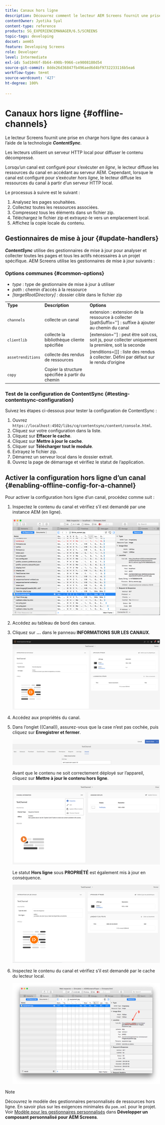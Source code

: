 ```yaml
---
title: Canaux hors ligne
description: Découvrez comment le lecteur AEM Screens fournit une prise en charge hors ligne des canaux à l’aide de la technologie ContentSync.
contentOwner: Jyotika Syal
content-type: reference
products: SG_EXPERIENCEMANAGER/6.5/SCREENS
topic-tags: developing
docset: aem65
feature: Developing Screens
role: Developer
level: Intermediate
exl-id: 5ad1046f-8b64-490b-9966-ce9008180d54
source-git-commit: 8dde26d36847fb496aed6d4bf9732233116b5ea6
workflow-type: tm+mt
source-wordcount: '427'
ht-degree: 100%

---
```


# Canaux hors ligne {#offline-channels}

Le lecteur Screens fournit une prise en charge hors ligne des canaux à l’aide de la technologie ***ContentSync***.

Les lecteurs utilisent un serveur HTTP local pour diffuser le contenu décompressé.

Lorsqu’un canal est configuré pour s’exécuter *en ligne*, le lecteur diffuse les ressources du canal en accédant au serveur AEM. Cependant, lorsque le canal est configuré pour s’exécuter *hors ligne*, le lecteur diffuse les ressources du canal à partir d’un serveur HTTP local.

Le processus à suivre est le suivant :

1. Analysez les pages souhaitées.
1. Collectez toutes les ressources associées.
1. Compressez tous les éléments dans un fichier zip.
1. Téléchargez le fichier zip et extrayez-le vers un emplacement local.
1. Affichez la copie locale du contenu.

## Gestionnaires de mise à jour {#update-handlers}

***ContentSync*** utilise des gestionnaires de mise à jour pour analyser et collecter toutes les pages et tous les actifs nécessaires à un projet spécifique. AEM Screens utilise les gestionnaires de mise à jour suivants :

### Options communes {#common-options}

* *type* : type de gestionnaire de mise à jour à utiliser
* *path* : chemin d’accès à la ressource
* *[targetRootDirectory]* : dossier cible dans le fichier zip

<table>
 <tbody>
  <tr>
   <td><strong>Type</strong></td> 
   <td><strong>Description</strong></td> 
   <td><strong>Options</strong></td> 
  </tr>
  <tr>
   <td><code>channels</code></td> 
   <td>collecte un canal</td> 
   <td>extension : extension de la ressource à collecter<br /> [pathSuffix=''] : suffixe à ajouter au chemin du canal<br /> </td> 
  </tr>
  <tr>
   <td><code>clientlib</code></td> 
   <td>collecte la bibliothèque cliente spécifiée</td> 
   <td>[extension=''] : peut être soit css, soit js, pour collecter uniquement la première, soit la seconde</td> 
  </tr>
  <tr>
   <td><code>assetrenditions</code></td> 
   <td>collecte des rendus de ressources</td> 
   <td>[renditions=[]] : liste des rendus à collecter. Défini par défaut sur le rendu d’origine</td> 
  </tr>
  <tr>
   <td><code>copy</code></td> 
   <td>Copier la structure spécifiée à partir du chemin</td> 
   <td> </td> 
  </tr>
 </tbody>
</table>

### Test de la configuration de ContentSync {#testing-contentsync-configuration}

Suivez les étapes ci-dessous pour tester la configuration de ContentSync :

1. Ouvrez `https://localhost:4502/libs/cq/contentsync/content/console.html`.
1. Cliquez sur votre configuration dans la liste.
1. Cliquez sur **Effacer le cache**.
1. Cliquez sur **Mettre à jour le cache**.
1. Cliquer sur **Télécharger tout le module**.
1. Extrayez le fichier zip.
1. Démarrez un serveur local dans le dossier extrait.
1. Ouvrez la page de démarrage et vérifiez le statut de l’application.

## Activer la configuration hors ligne d’un canal {#enabling-offline-config-for-a-channel}

Pour activer la configuration hors ligne d’un canal, procédez comme suit :

1. Inspectez le contenu du canal et vérifiez s’il est demandé par une instance AEM (en ligne).

   ![chlimage_1-24](assets/chlimage_1-24.png)

1. Accédez au tableau de bord des canaux.
1. Cliquez sur **...** dans le panneau **INFORMATIONS SUR LES CANAUX**.

   ![chlimage_1-25](assets/chlimage_1-25.png)

1. Accédez aux propriétés du canal.
1. Dans l’onglet ((Canal)), assurez-vous que la case n’est pas cochée, puis cliquez sur **Enregistrer et fermer**.

   ![screen_shot_2017-12-19at122422pm](assets/screen_shot_2017-12-19at122422pm.png)

   Avant que le contenu ne soit correctement déployé sur l’appareil, cliquez sur **Mettre à jour le contenu hors ligne**.

   ![screen_shot_2017-12-19at122637pm](assets/screen_shot_2017-12-19at122637pm.png)

   Le statut **Hors ligne** sous **PROPRIÉTÉ** est également mis à jour en conséquence.

   ![screen_shot_2017-12-19at124735pm](assets/screen_shot_2017-12-19at124735pm.png)

1. Inspectez le contenu du canal et vérifiez s’il est demandé par le cache du lecteur local.

   ![chlimage_1-26](assets/chlimage_1-26.png)

>[!NOTE]
>
>Découvrez le modèle des gestionnaires personnalisés de ressources hors ligne. En savoir plus sur les exigences minimales du `pom.xml` pour le projet. Voir [Modèle pour les gestionnaires personnalisés](/help/user-guide/developing-custom-component-tutorial-develop.md#custom-handlers) dans **Développer un composant personnalisé pour AEM Screens**.

